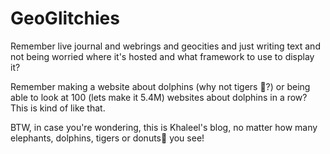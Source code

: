 # GeoGlitchies

Remember live journal and webrings and geocities and just writing text and not being worried where 
it's hosted and what framework to use to display it? 

Remember making a website about dolphins (why not tigers 🐅?) or being able to look at 100 (lets make it 5.4M) websites about 
dolphins in a row? This is kind of like that.

BTW, in case you're wondering, this is Khaleel's blog, no matter how many elephants, dolphins, tigers or donuts🍩 you see!

